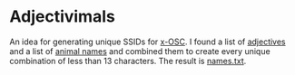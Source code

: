 Adjectivimals
=============

An idea for generating unique SSIDs for [x-OSC](www.x-io.co.uk/x-osc/).  I found a list of [adjectives](http://grammar.yourdictionary.com/parts-of-speech/adjectives/list-of-adjective-words.html) and a list of [animal names](http://rickcreation.com/rickwalton/curricul/lanimals.htm) and combined them to create every unique combination of less than 13 characters.  The result is [names.txt](https://github.com/SebMadgwick/Adjectivimals/blob/master/names.txt).

